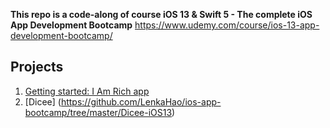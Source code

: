 **This repo is a code-along of course iOS 13 & Swift 5 - The complete iOS App Development Bootcamp**
https://www.udemy.com/course/ios-13-app-development-bootcamp/

## Projects

1. [Getting started: I Am Rich app](https://github.com/LenkaHao/ios-app-bootcamp/tree/master/I%20Am%20Rich)
2. [Dicee] (https://github.com/LenkaHao/ios-app-bootcamp/tree/master/Dicee-iOS13)